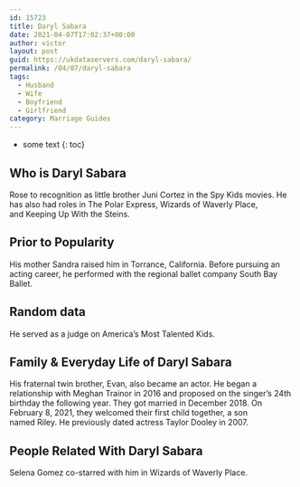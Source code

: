 ```yaml
---
id: 15723
title: Daryl Sabara
date: 2021-04-07T17:02:37+00:00
author: victor
layout: post
guid: https://ukdataservers.com/daryl-sabara/
permalink: /04/07/daryl-sabara
tags:
  - Husband
  - Wife
  - Boyfriend
  - Girlfriend
category: Marriage Guides
---
```


* some text
{: toc}


## Who is Daryl Sabara



Rose to recognition as little brother Juni Cortez in the Spy Kids movies. He has also had roles in The Polar Express, Wizards of Waverly Place, and Keeping Up With the Steins. 

                
                
                
## Prior to Popularity



His mother Sandra raised him in Torrance, California. Before pursuing an acting career, he performed with the regional ballet company South Bay Ballet. 

                
                
                
## Random data



He served as a judge on America&#8217;s Most Talented Kids.  

                
                
                
## Family & Everyday Life of Daryl Sabara



His fraternal twin brother, Evan, also became an actor. He began a relationship with Meghan Trainor in 2016 and proposed on the singer&#8217;s 24th birthday the following year. They got married in December 2018. On February 8, 2021, they welcomed their first child together, a son named Riley. He previously dated actress Taylor Dooley in 2007. 

                
                
                
## People Related With Daryl Sabara



Selena Gomez co-starred with him in Wizards of Waverly Place. 

                
              
            
          
          
          